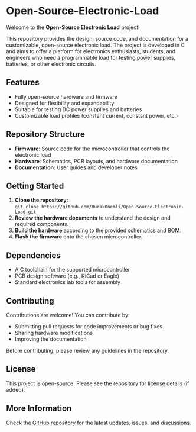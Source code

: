 # Open-Source-Electronic-Load

Welcome to the **Open-Source Electronic Load** project!

This repository provides the design, source code, and documentation for a customizable, open-source electronic load. The project is developed in C and aims to offer a platform for electronics enthusiasts, students, and engineers who need a programmable load for testing power supplies, batteries, or other electronic circuits.

## Features

- Fully open-source hardware and firmware
- Designed for flexibility and expandability
- Suitable for testing DC power supplies and batteries
- Customizable load profiles (constant current, constant power, etc.)

## Repository Structure

- **Firmware**: Source code for the microcontroller that controls the electronic load
- **Hardware**: Schematics, PCB layouts, and hardware documentation
- **Documentation**: User guides and developer notes

## Getting Started

1. **Clone the repository:**  
   `git clone https://github.com/BurakOnemli/Open-Source-Electronic-Load.git`
2. **Review the hardware documents** to understand the design and required components.
3. **Build the hardware** according to the provided schematics and BOM.
4. **Flash the firmware** onto the chosen microcontroller.

## Dependencies

- A C toolchain for the supported microcontroller
- PCB design software (e.g., KiCad or Eagle)
- Standard electronics lab tools for assembly

## Contributing

Contributions are welcome! You can contribute by:
- Submitting pull requests for code improvements or bug fixes
- Sharing hardware modifications
- Improving the documentation

Before contributing, please review any guidelines in the repository.

## License

This project is open-source. Please see the repository for license details (if added).

## More Information

Check the [GitHub repository](https://github.com/BurakOnemli/Open-Source-Electronic-Load) for the latest updates, issues, and discussions.
